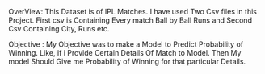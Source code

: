 OverView: 
         This Dataset is of IPL Matches. I have used Two Csv files in this Project. First csv is Containing Every match Ball by Ball Runs and Second Csv Containing City, Runs etc.

Objective : My Objective was to make a Model to Predict Probability of Winning. Like, if i Provide Certain Details Of Match to Model. Then My model Should Give me Probability of Winning for that particular Details. 


